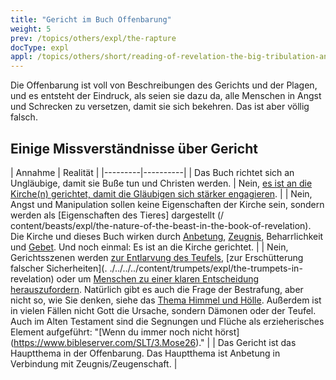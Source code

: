 ```yaml
---
title: "Gericht im Buch Offenbarung"
weight: 5
prev: /topics/others/expl/the-rapture
docType: expl
appl: /topics/others/short/reading-of-revelation-the-big-tribulation-and-the-rapture
---
```


Die Offenbarung ist voll von Beschreibungen des Gerichts und der Plagen, und es entsteht der Eindruck, als seien sie dazu da, alle Menschen in Angst und Schrecken zu versetzen, damit sie sich bekehren. Das ist aber völlig falsch.

## Einige Missverständnisse über Gericht

<a name="6f5c"></a>
| Annahme | Realität |
|---------|----------|
| Das Buch richtet sich an Ungläubige, damit sie Buße tun und Christen werden. | Nein, [es ist an die Kirche(n) gerichtet, damit die Gläubigen sich stärker engagieren](/Hintergrund/Literatur/Expl/Das-Buch-der-Offenbarung-wie-man-es-liest). |
| Nein, Angst und Manipulation sollen keine Eigenschaften der Kirche sein, sondern werden als [Eigenschaften des Tieres] dargestellt (/ content/beasts/expl/the-nature-of-the-beast-in-the-book-of-revelation). Die Kirche und dieses Buch wirken durch [Anbetung](/Themen/Macht/Schrift/Anbetung), [Zeugnis](/Themen/Macht/Schrift/Die-Macht-des-Zeugnisses), Beharrlichkeit und [Gebet](/Themen/Macht/Schrift/Die-Macht-des-Gebets). Und noch einmal: Es ist an die Kirche gerichtet. |
| Nein, Gerichtsszenen werden [zur Entlarvung des Teufels](/Inhalt/Siegel/Entlarvung/Das-Mysterium-der-Vier-Pferde-Männer), [zur Erschütterung falscher Sicherheiten](. ./../../../content/trumpets/expl/the-trumpets-in-revelation) oder um [Menschen zu einer klaren Entscheidung herauszufordern](/content/bowls/expl/the-bowls-of-wrath). Natürlich gibt es auch die Frage der Bestrafung, aber nicht so, wie Sie denken, siehe das [Thema Himmel und Hölle](/content/paradise/expl/heaven-and-hell). Außerdem ist in vielen Fällen nicht Gott die Ursache, sondern Dämonen oder der Teufel. Auch im Alten Testament sind die Segnungen und Flüche als erzieherisches Element aufgeführt: "[Wenn du immer noch nicht hörst] (https://www.bibleserver.com/SLT/3.Mose26)." |
| Das Gericht ist das Hauptthema in der Offenbarung. Das Hauptthema ist Anbetung in Verbindung mit Zeugnis/Zeugenschaft. |

